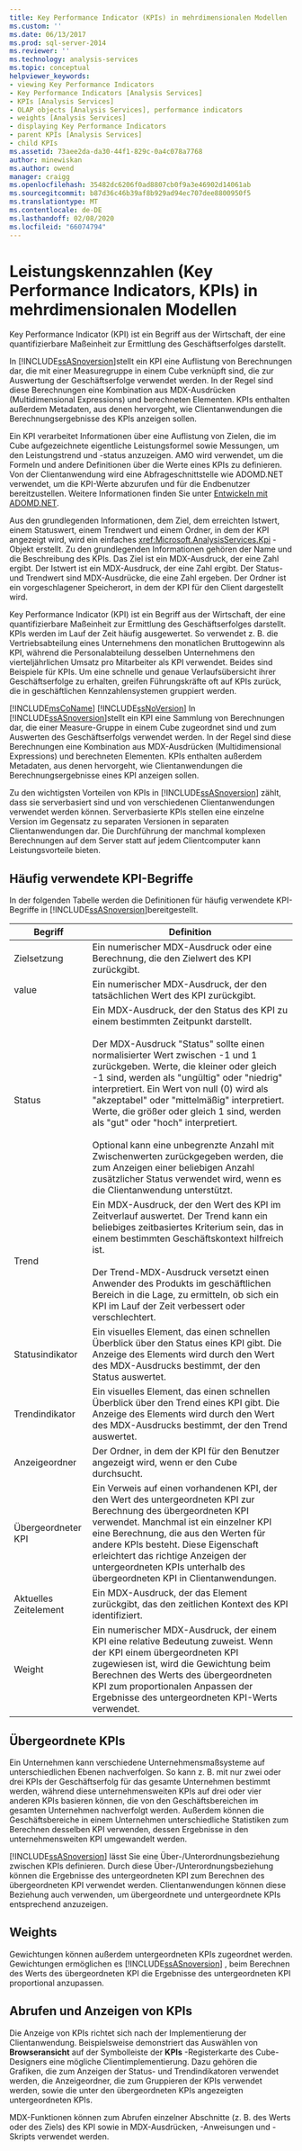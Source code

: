 ```yaml
---
title: Key Performance Indicator (KPIs) in mehrdimensionalen Modellen | Microsoft-Dokumentation
ms.custom: ''
ms.date: 06/13/2017
ms.prod: sql-server-2014
ms.reviewer: ''
ms.technology: analysis-services
ms.topic: conceptual
helpviewer_keywords:
- viewing Key Performance Indicators
- Key Performance Indicators [Analysis Services]
- KPIs [Analysis Services]
- OLAP objects [Analysis Services], performance indicators
- weights [Analysis Services]
- displaying Key Performance Indicators
- parent KPIs [Analysis Services]
- child KPIs
ms.assetid: 73aee2da-da30-44f1-829c-0a4c078a7768
author: minewiskan
ms.author: owend
manager: craigg
ms.openlocfilehash: 35482dc6206f0ad8807cb0f9a3e46902d14061ab
ms.sourcegitcommit: b87d36c46b39af8b929ad94ec707dee8800950f5
ms.translationtype: MT
ms.contentlocale: de-DE
ms.lasthandoff: 02/08/2020
ms.locfileid: "66074794"
---
```

# <a name="key-performance-indicators-kpis-in-multidimensional-models"></a>Leistungskennzahlen (Key Performance Indicators, KPIs) in mehrdimensionalen Modellen
  Key Performance Indicator (KPI) ist ein Begriff aus der Wirtschaft, der eine quantifizierbare Maßeinheit zur Ermittlung des Geschäftserfolges darstellt.  
  
 In [!INCLUDE[ssASnoversion](../../includes/ssasnoversion-md.md)]stellt ein KPI eine Auflistung von Berechnungen dar, die mit einer Measuregruppe in einem Cube verknüpft sind, die zur Auswertung der Geschäftserfolge verwendet werden. In der Regel sind diese Berechnungen eine Kombination aus MDX-Ausdrücken (Multidimensional Expressions) und berechneten Elementen. KPIs enthalten außerdem Metadaten, aus denen hervorgeht, wie Clientanwendungen die Berechnungsergebnisse des KPIs anzeigen sollen.  
  
 Ein KPI verarbeitet Informationen über eine Auflistung von Zielen, die im Cube aufgezeichnete eigentliche Leistungsformel sowie Messungen, um den Leistungstrend und -status anzuzeigen. AMO wird verwendet, um die Formeln und andere Definitionen über die Werte eines KPIs zu definieren. Von der Clientanwendung wird eine Abfrageschnittstelle wie ADOMD.NET verwendet, um die KPI-Werte abzurufen und für die Endbenutzer bereitzustellen. Weitere Informationen finden Sie unter [Entwickeln mit ADOMD.NET](https://docs.microsoft.com/bi-reference/adomd/developing-with-adomd-net).  
  
 Aus den grundlegenden Informationen, dem Ziel, dem erreichten Istwert, einem Statuswert, einem Trendwert und einem Ordner, in dem der KPI angezeigt wird, wird ein einfaches <xref:Microsoft.AnalysisServices.Kpi> -Objekt erstellt. Zu den grundlegenden Informationen gehören der Name und die Beschreibung des KPIs. Das Ziel ist ein MDX-Ausdruck, der eine Zahl ergibt. Der Istwert ist ein MDX-Ausdruck, der eine Zahl ergibt. Der Status- und Trendwert sind MDX-Ausdrücke, die eine Zahl ergeben. Der Ordner ist ein vorgeschlagener Speicherort, in dem der KPI für den Client dargestellt wird.  
  
 Key Performance Indicator (KPI) ist ein Begriff aus der Wirtschaft, der eine quantifizierbare Maßeinheit zur Ermittlung des Geschäftserfolges darstellt. KPIs werden im Lauf der Zeit häufig ausgewertet. So verwendet z. B. die Vertriebsabteilung eines Unternehmens den monatlichen Bruttogewinn als KPI, während die Personalabteilung desselben Unternehmens den vierteljährlichen Umsatz pro Mitarbeiter als KPI verwendet. Beides sind Beispiele für KPIs. Um eine schnelle und genaue Verlaufsübersicht ihrer Geschäftserfolge zu erhalten, greifen Führungskräfte oft auf KPIs zurück, die in geschäftlichen Kennzahlensystemen gruppiert werden.  
  
 [!INCLUDE[msCoName](../../includes/msconame-md.md)] [!INCLUDE[ssNoVersion](../../includes/ssnoversion-md.md)] In [!INCLUDE[ssASnoversion](../../includes/ssasnoversion-md.md)]stellt ein KPI eine Sammlung von Berechnungen dar, die einer Measure-Gruppe in einem Cube zugeordnet sind und zum Auswerten des Geschäftserfolgs verwendet werden. In der Regel sind diese Berechnungen eine Kombination aus MDX-Ausdrücken (Multidimensional Expressions) und berechneten Elementen. KPIs enthalten außerdem Metadaten, aus denen hervorgeht, wie Clientanwendungen die Berechnungsergebnisse eines KPI anzeigen sollen.  
  
 Zu den wichtigsten Vorteilen von KPIs in [!INCLUDE[ssASnoversion](../../includes/ssasnoversion-md.md)] zählt, dass sie serverbasiert sind und von verschiedenen Clientanwendungen verwendet werden können. Serverbasierte KPIs stellen eine einzelne Version im Gegensatz zu separaten Versionen in separaten Clientanwendungen dar. Die Durchführung der manchmal komplexen Berechnungen auf dem Server statt auf jedem Clientcomputer kann Leistungsvorteile bieten.  
  
## <a name="common-kpi-terms"></a>Häufig verwendete KPI-Begriffe  
 In der folgenden Tabelle werden die Definitionen für häufig verwendete KPI-Begriffe in [!INCLUDE[ssASnoversion](../../includes/ssasnoversion-md.md)]bereitgestellt.  
  
|Begriff|Definition|  
|----------|----------------|  
|Zielsetzung|Ein numerischer MDX-Ausdruck oder eine Berechnung, die den Zielwert des KPI zurückgibt.|  
|value|Ein numerischer MDX-Ausdruck, der den tatsächlichen Wert des KPI zurückgibt.|  
|Status|Ein MDX-Ausdruck, der den Status des KPI zu einem bestimmten Zeitpunkt darstellt.<br /><br /> Der MDX-Ausdruck "Status" sollte einen normalisierter Wert zwischen -1 und 1 zurückgeben. Werte, die kleiner oder gleich -1 sind, werden als "ungültig" oder "niedrig" interpretiert. Ein Wert von null (0) wird als "akzeptabel" oder "mittelmäßig" interpretiert. Werte, die größer oder gleich 1 sind, werden als "gut" oder "hoch" interpretiert.<br /><br /> Optional kann eine unbegrenzte Anzahl mit Zwischenwerten zurückgegeben werden, die zum Anzeigen einer beliebigen Anzahl zusätzlicher Status verwendet wird, wenn es die Clientanwendung unterstützt.|  
|Trend|Ein MDX-Ausdruck, der den Wert des KPI im Zeitverlauf auswertet. Der Trend kann ein beliebiges zeitbasiertes Kriterium sein, das in einem bestimmten Geschäftskontext hilfreich ist.<br /><br /> Der Trend-MDX-Ausdruck versetzt einen Anwender des Produkts im geschäftlichen Bereich in die Lage, zu ermitteln, ob sich ein KPI im Lauf der Zeit verbessert oder verschlechtert.|  
|Statusindikator|Ein visuelles Element, das einen schnellen Überblick über den Status eines KPI gibt. Die Anzeige des Elements wird durch den Wert des MDX-Ausdrucks bestimmt, der den Status auswertet.|  
|Trendindikator|Ein visuelles Element, das einen schnellen Überblick über den Trend eines KPI gibt. Die Anzeige des Elements wird durch den Wert des MDX-Ausdrucks bestimmt, der den Trend auswertet.|  
|Anzeigeordner|Der Ordner, in dem der KPI für den Benutzer angezeigt wird, wenn er den Cube durchsucht.|  
|Übergeordneter KPI|Ein Verweis auf einen vorhandenen KPI, der den Wert des untergeordneten KPI zur Berechnung des übergeordneten KPI verwendet. Manchmal ist ein einzelner KPI eine Berechnung, die aus den Werten für andere KPIs besteht. Diese Eigenschaft erleichtert das richtige Anzeigen der untergeordneten KPIs unterhalb des übergeordneten KPI in Clientanwendungen.|  
|Aktuelles Zeitelement|Ein MDX-Ausdruck, der das Element zurückgibt, das den zeitlichen Kontext des KPI identifiziert.|  
|Weight|Ein numerischer MDX-Ausdruck, der einem KPI eine relative Bedeutung zuweist. Wenn der KPI einem übergeordneten KPI zugewiesen ist, wird die Gewichtung beim Berechnen des Werts des übergeordneten KPI zum proportionalen Anpassen der Ergebnisse des untergeordneten KPI-Werts verwendet.|  
  
## <a name="parent-kpis"></a>Übergeordnete KPIs  
 Ein Unternehmen kann verschiedene Unternehmensmaßsysteme auf unterschiedlichen Ebenen nachverfolgen. So kann z. B. mit nur zwei oder drei KPIs der Geschäftserfolg für das gesamte Unternehmen bestimmt werden, während diese unternehmensweiten KPIs auf drei oder vier anderen KPIs basieren können, die von den Geschäftsbereichen im gesamten Unternehmen nachverfolgt werden. Außerdem können die Geschäftsbereiche in einem Unternehmen unterschiedliche Statistiken zum Berechnen desselben KPI verwenden, dessen Ergebnisse in den unternehmensweiten KPI umgewandelt werden.  
  
 
  [!INCLUDE[ssASnoversion](../../includes/ssasnoversion-md.md)] lässt Sie eine Über-/Unterordnungsbeziehung zwischen KPIs definieren. Durch diese Über-/Unterordnungsbeziehung können die Ergebnisse des untergeordneten KPI zum Berechnen des übergeordneten KPI verwendet werden. Clientanwendungen können diese Beziehung auch verwenden, um übergeordnete und untergeordnete KPIs entsprechend anzuzeigen.  
  
## <a name="weights"></a>Weights  
 Gewichtungen können außerdem untergeordneten KPIs zugeordnet werden. Gewichtungen ermöglichen es [!INCLUDE[ssASnoversion](../../includes/ssasnoversion-md.md)] , beim Berechnen des Werts des übergeordneten KPI die Ergebnisse des untergeordneten KPI proportional anzupassen.  
  
## <a name="retrieving-and-displaying-kpis"></a>Abrufen und Anzeigen von KPIs  
 Die Anzeige von KPIs richtet sich nach der Implementierung der Clientanwendung. Beispielsweise demonstriert das Auswählen von **Browseransicht** auf der Symbolleiste der **KPIs** -Registerkarte des Cube-Designers eine mögliche Clientimplementierung. Dazu gehören die Grafiken, die zum Anzeigen der Status- und Trendindikatoren verwendet werden, die Anzeigeordner, die zum Gruppieren der KPIs verwendet werden, sowie die unter den übergeordneten KPIs angezeigten untergeordneten KPIs.  
  
 MDX-Funktionen können zum Abrufen einzelner Abschnitte (z. B. des Werts oder des Ziels) des KPI sowie in MDX-Ausdrücken, -Anweisungen und -Skripts verwendet werden.  
  
  
